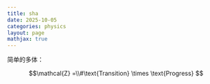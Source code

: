 ```yaml
---
title: sha
date: 2025-10-05
categories: physics
layout: page
mathjax: true
---
```



简单的多体：


$$\mathcal{Z} =\\#\text{Transition} \times \text{Progress} $$
